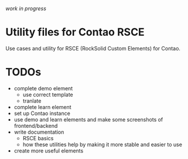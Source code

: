 _work in progress_

# Utility files for Contao RSCE
Use cases and utility for RSCE (RockSolid Custom Elements) for Contao.

# TODOs
- complete demo element
  - use correct template
  - tranlate
- complete learn element
- set up Contao instance
- use demo and learn elements and make some screenshots of frontend/backend
- write documentation
  - RSCE basics
  - how these utilities help by making it more stable and easier to use
- create more useful elements